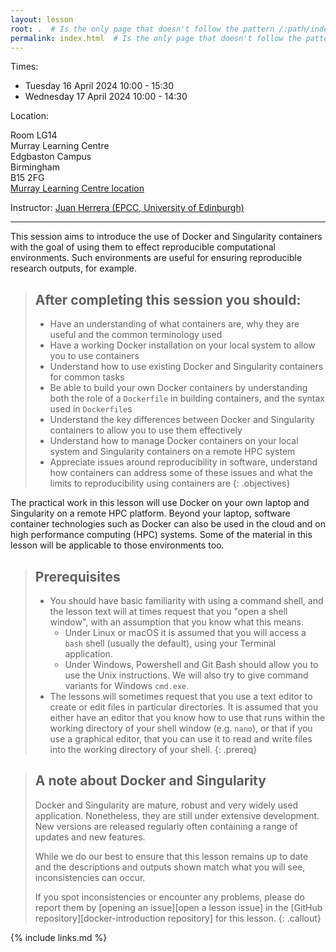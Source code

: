 ```yaml
---
layout: lesson
root: .  # Is the only page that doesn't follow the pattern /:path/index.html
permalink: index.html  # Is the only page that doesn't follow the pattern /:path/index.html
---
```


Times:
- Tuesday 16 April 2024 10:00 - 15:30
- Wednesday 17 April 2024 10:00 - 14:30

Location:

Room LG14<br/> 
Murray Learning Centre <br/>
Edgbaston Campus<br/>
Birmingham<br/>
B15 2FG<br/>
[Murray Learning Centre location](https://www.archer2.ac.uk/training/locations/birmingham)

Instructor: [Juan Herrera (EPCC, University of Edinburgh)](https://www.epcc.ed.ac.uk/about-us/our-team/dr-juan-rodriguez-herrera)

<hr/>

This session aims to introduce the use of Docker and Singularity containers with the goal of using them to effect reproducible computational environments. Such environments are useful for ensuring reproducible research outputs, for example.

> ## After completing this session you should:
> - Have an understanding of what containers are, why they are useful and the common terminology used
> - Have a working Docker installation on your local system to allow you to use containers
> - Understand how to use existing Docker and Singularity containers for common tasks
> - Be able to build your own Docker containers by understanding both the role
>   of a `Dockerfile` in building containers, and the syntax used in `Dockerfile`s
> - Understand the key differences between Docker and Singularity containers to allow you to use them
>   effectively
> - Understand how to manage Docker containers on your local system and Singularity containers on a
>   remote HPC system
> - Appreciate issues around reproducibility in software, understand how 
>   containers can address some of these issues and what the limits to
>   reproducibility using containers are
{: .objectives}

The practical work in this lesson will use Docker on your own laptop and Singularity on a remote HPC platform. Beyond your laptop, software container technologies such as Docker can also be used in the cloud and on high performance computing (HPC) systems. Some of the material in this lesson will be applicable to those environments too.

> ## Prerequisites
>
> - You should have basic familiarity with using a command shell, and the lesson text will at times request that you "open a shell window", with an assumption that you know what this means.
>   - Under Linux or macOS it is assumed that you will access a `bash` shell (usually the default), using your Terminal application.
>   - Under Windows, Powershell and Git Bash should allow you to use the Unix instructions. We will also try to give command variants for Windows `cmd.exe`.
> - The lessons will sometimes request that you use a text editor to create or edit files in particular directories. It is assumed that you either have an editor that you know how to use that runs within the working directory of your shell window (e.g. `nano`), or that if you use a graphical editor, that you can use it to read and write files into the working directory of your shell.
{: .prereq}

> ## A note about Docker and Singularity
>
> Docker and Singularity are mature, robust and very widely used application. Nonetheless,
> they are still under extensive development. New versions are released regularly
> often containing a range of updates and new features.
>
> While we do our best to ensure that this lesson remains up to date and the
> descriptions and outputs shown match what you will see,
> inconsistencies can occur.
> 
> If you spot inconsistencies or encounter any problems, please do report them
> by [opening an issue][open a lesson issue] in the [GitHub repository][docker-introduction repository] 
> for this lesson.
{: .callout}

{% include links.md %}

